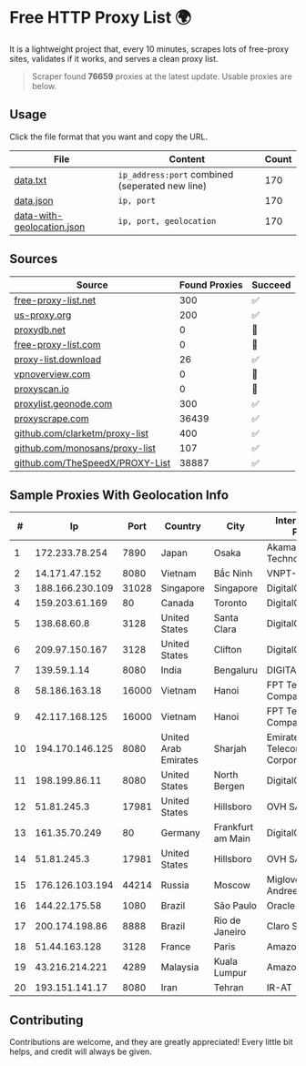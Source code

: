 
# Free HTTP Proxy List 🌍

It is a lightweight project that, every 10 minutes, scrapes lots of free-proxy sites, validates if it works, and serves a clean proxy list.


> Scraper found **76659** proxies at the latest update. Usable proxies are below.

## Usage

Click the file format that you want and copy the URL.


|File|Content|Count|
|----|-------|-----|
|[data.txt](https://raw.githubusercontent.com/themiralay/Proxy-List-World/master/data.txt)|`ip_address:port` combined (seperated new line)|170|
|[data.json](https://raw.githubusercontent.com/themiralay/Proxy-List-World/master/data.json)|`ip, port`|170|
|[data-with-geolocation.json](https://raw.githubusercontent.com/themiralay/Proxy-List-World/master/data-with-geolocation.json)|`ip, port, geolocation`|170|

## Sources

|Source|Found Proxies|Succeed|
|------|-------------|-------|
|[free-proxy-list.net](https://free-proxy-list.net)|300|✅|
|[us-proxy.org](https://www.us-proxy.org)|200|✅|
|[proxydb.net](http://proxydb.net)|0|🚫|
|[free-proxy-list.com](https://free-proxy-list.com/?page=&port=&type%5B%5D=http&type%5B%5D=https&up_time=0&search=Search)|0|🚫|
|[proxy-list.download](https://www.proxy-list.download/HTTP)|26|✅|
|[vpnoverview.com](https://vpnoverview.com/privacy/anonymous-browsing/free-proxy-servers)|0|🚫|
|[proxyscan.io](https://www.proxyscan.io)|0|🚫|
|[proxylist.geonode.com](https://proxylist.geonode.com/api/proxy-list?limit=300&page=1&sort_by=lastChecked&sort_type=desc&protocols=http,https)|300|✅|
|[proxyscrape.com](https://api.proxyscrape.com/v2/?request=displayproxies&protocol=http&timeout=10000&country=all&ssl=all&anonymity=all)|36439|✅|
|[github.com/clarketm/proxy-list](https://raw.githubusercontent.com/clarketm/proxy-list/master/proxy-list-raw.txt)|400|✅|
|[github.com/monosans/proxy-list](https://raw.githubusercontent.com/monosans/proxy-list/main/proxies/http.txt)|107|✅|
|[github.com/TheSpeedX/PROXY-List](https://raw.githubusercontent.com/TheSpeedX/PROXY-List/master/http.txt)|38887|✅|


## Sample Proxies With Geolocation Info

|#|Ip|Port|Country|City|Internet Service Provider|
|-|--|----|-------|----|-------------------------|
|1|172.233.78.254|7890|Japan|Osaka|Akamai Technologies, Inc.|
|2|14.171.47.152|8080|Vietnam|Bắc Ninh|VNPT-VNNIC|
|3|188.166.230.109|31028|Singapore|Singapore|DigitalOcean, LLC|
|4|159.203.61.169|80|Canada|Toronto|DigitalOcean, LLC|
|5|138.68.60.8|3128|United States|Santa Clara|DigitalOcean, LLC|
|6|209.97.150.167|3128|United States|Clifton|DigitalOcean, LLC|
|7|139.59.1.14|8080|India|Bengaluru|DIGITALOCEAN|
|8|58.186.163.18|16000|Vietnam|Hanoi|FPT Telecom Company|
|9|42.117.168.125|16000|Vietnam|Hanoi|FPT Telecom Company|
|10|194.170.146.125|8080|United Arab Emirates|Sharjah|Emirates Telecommunications Corporation|
|11|198.199.86.11|8080|United States|North Bergen|DigitalOcean, LLC|
|12|51.81.245.3|17981|United States|Hillsboro|OVH SAS|
|13|161.35.70.249|80|Germany|Frankfurt am Main|DigitalOcean, LLC|
|14|51.81.245.3|17981|United States|Hillsboro|OVH SAS|
|15|176.126.103.194|44214|Russia|Moscow|Miglovets Egor Andreevich|
|16|144.22.175.58|1080|Brazil|São Paulo|Oracle Corporation|
|17|200.174.198.86|8888|Brazil|Rio de Janeiro|Claro S.A|
|18|51.44.163.128|3128|France|Paris|Amazon.com, Inc.|
|19|43.216.214.221|4289|Malaysia|Kuala Lumpur|Amazon.com, Inc.|
|20|193.151.141.17|8080|Iran|Tehran|IR-AT|



## Contributing

Contributions are welcome, and they are greatly appreciated! Every
little bit helps, and credit will always be given.

